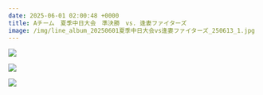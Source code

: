 ```yaml
---
date: 2025-06-01 02:00:48 +0000
title: Aチーム　夏季中日大会　準決勝　vs. 逢妻ファイターズ
image: /img/line_album_20250601夏季中日大会vs逢妻ファイターズ_250613_1.jpg
---
```

![](/img/line_album_20250601夏季中日大会vs逢妻ファイターズ_250613_2.jpg)

![](/img/line_album_20250601夏季中日大会vs逢妻ファイターズ_250613_3.jpg)

![](/img/line_album_20250601夏季中日大会vs逢妻ファイターズ_250613_4.jpg)
